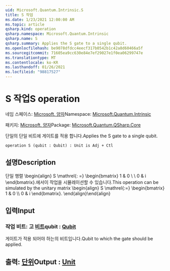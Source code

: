```yaml
---
uid: Microsoft.Quantum.Intrinsic.S
title: S 작업
ms.date: 1/23/2021 12:00:00 AM
ms.topic: article
qsharp.kind: operation
qsharp.namespace: Microsoft.Quantum.Intrinsic
qsharp.name: S
qsharp.summary: Applies the S gate to a single qubit.
ms.openlocfilehash: be9078dfdcc4eecf317b0542b1c42a8d60466a5f
ms.sourcegitcommit: 71605ea9cc630e84e7ef29027e1f0ea06299747e
ms.translationtype: MT
ms.contentlocale: ko-KR
ms.lasthandoff: 01/26/2021
ms.locfileid: "98817527"
---
```

# <a name="s-operation"></a><span data-ttu-id="1765f-102">S 작업</span><span class="sxs-lookup"><span data-stu-id="1765f-102">S operation</span></span>

<span data-ttu-id="1765f-103">네임 스페이스: [Microsoft. 양자](xref:Microsoft.Quantum.Intrinsic)</span><span class="sxs-lookup"><span data-stu-id="1765f-103">Namespace: [Microsoft.Quantum.Intrinsic](xref:Microsoft.Quantum.Intrinsic)</span></span>

<span data-ttu-id="1765f-104">패키지: [Microsoft. 양자](https://nuget.org/packages/Microsoft.Quantum.QSharp.Core)</span><span class="sxs-lookup"><span data-stu-id="1765f-104">Package: [Microsoft.Quantum.QSharp.Core](https://nuget.org/packages/Microsoft.Quantum.QSharp.Core)</span></span>


<span data-ttu-id="1765f-105">단일의 단일 비트에 게이트를 적용 합니다.</span><span class="sxs-lookup"><span data-stu-id="1765f-105">Applies the S gate to a single qubit.</span></span>

```qsharp
operation S (qubit : Qubit) : Unit is Adj + Ctl
```


## <a name="description"></a><span data-ttu-id="1765f-106">설명</span><span class="sxs-lookup"><span data-stu-id="1765f-106">Description</span></span>

<span data-ttu-id="1765f-107">단일 행렬 \begin{align} S \mathrel{: =} \begin{bmatrix} 1 & 0 \\ \\ 0 & i \end{bmatrix}.에서이 작업을 시뮬레이션할 수 있습니다.</span><span class="sxs-lookup"><span data-stu-id="1765f-107">This operation can be simulated by the unitary matrix \begin{align} S \mathrel{:=} \begin{bmatrix} 1 & 0 \\\\ 0 & i \end{bmatrix}.</span></span>
<span data-ttu-id="1765f-108">\end{align}</span><span class="sxs-lookup"><span data-stu-id="1765f-108">\end{align}</span></span>

## <a name="input"></a><span data-ttu-id="1765f-109">입력</span><span class="sxs-lookup"><span data-stu-id="1765f-109">Input</span></span>

### <a name="qubit--qubit"></a><span data-ttu-id="1765f-110">작업 비트: 고 [비트](xref:microsoft.quantum.lang-ref.qubit)</span><span class="sxs-lookup"><span data-stu-id="1765f-110">qubit : [Qubit](xref:microsoft.quantum.lang-ref.qubit)</span></span>

<span data-ttu-id="1765f-111">게이트가 적용 되어야 하는의 비트입니다.</span><span class="sxs-lookup"><span data-stu-id="1765f-111">Qubit to which the gate should be applied.</span></span>



## <a name="output--unit"></a><span data-ttu-id="1765f-112">출력: [단위](xref:microsoft.quantum.lang-ref.unit)</span><span class="sxs-lookup"><span data-stu-id="1765f-112">Output : [Unit](xref:microsoft.quantum.lang-ref.unit)</span></span>

